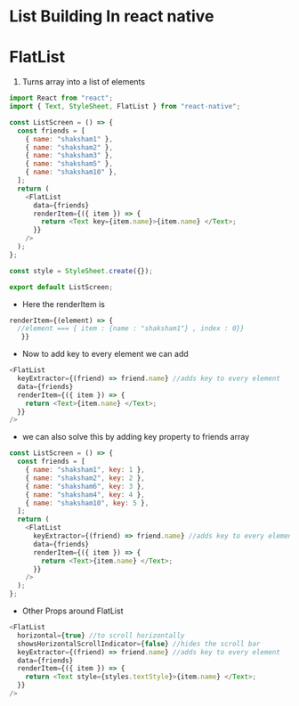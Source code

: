 # List Building In react native

# FlatList

1. Turns array into a list of elements

```js
import React from "react";
import { Text, StyleSheet, FlatList } from "react-native";

const ListScreen = () => {
  const friends = [
    { name: "shaksham1" },
    { name: "shaksham2" },
    { name: "shaksham3" },
    { name: "shaksham5" },
    { name: "shaksham10" },
  ];
  return (
    <FlatList
      data={friends}
      renderItem={({ item }) => {
        return <Text key={item.name}>{item.name} </Text>;
      }}
    />
  );
};

const style = StyleSheet.create({});

export default ListScreen;
```

- Here the renderItem is

```js
renderItem={(element) => {
  //element === { item : {name : "shaksham1"} , index : 0}}
   }}
```

- Now to add key to every element we can add

```js
<FlatList
  keyExtractor={(friend) => friend.name} //adds key to every element
  data={friends}
  renderItem={({ item }) => {
    return <Text>{item.name} </Text>;
  }}
/>
```

- we can also solve this by adding key property to friends array

```js
const ListScreen = () => {
  const friends = [
    { name: "shaksham1", key: 1 },
    { name: "shaksham2", key: 2 },
    { name: "shaksham6", key: 3 },
    { name: "shaksham4", key: 4 },
    { name: "shaksham10", key: 5 },
  ];
  return (
    <FlatList
      keyExtractor={(friend) => friend.name} //adds key to every element
      data={friends}
      renderItem={({ item }) => {
        return <Text>{item.name} </Text>;
      }}
    />
  );
};
```

- Other Props around FlatList

```js
<FlatList
  horizontal={true} //to scroll horizontally
  showsHorizontalScrollIndicator={false} //hides the scroll bar
  keyExtractor={(friend) => friend.name} //adds key to every element
  data={friends}
  renderItem={({ item }) => {
    return <Text style={styles.textStyle}>{item.name} </Text>;
  }}
/>
```
